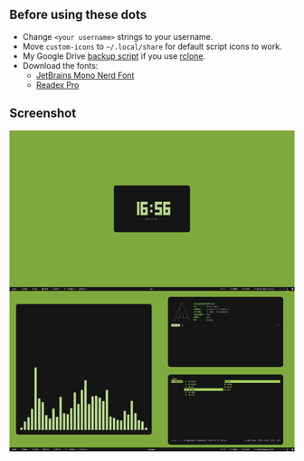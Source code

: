## Before using these dots
- Change `<your username>` strings to your username.
- Move `custom-icons` to `~/.local/share` for default script icons to work.
- My Google Drive [backup script](https://gist.github.com/dybdeskarphet/e722d9b6daaf90a5deee6b87554a8031) if you use [rclone](https://rclone.org/).
- Download the fonts:
  - [JetBrains Mono Nerd Font](https://github.com/ryanoasis/nerd-fonts/tree/master/patched-fonts/JetBrainsMono/Ligatures/Regular/complete)
  - [Readex Pro](https://fonts.google.com/specimen/Readex+Pro)

## Screenshot
![screenshot](screenshot.png)
